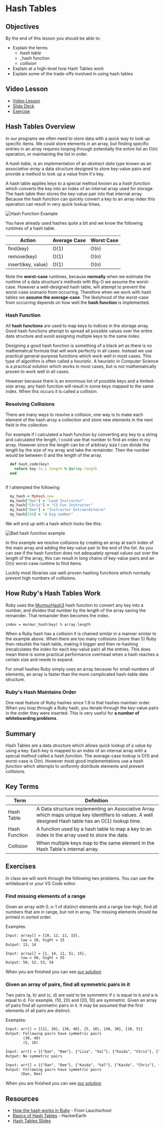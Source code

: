 # Hash Tables

## Objectives

By the end of this lesson you should be able to:

- Explain the terms
  - _hash table_
  - _hash function
  - _collision_
- Explain at a high-level how Hash Tables work
- Explain some of the trade-offs involved in using hash tables

## Video Lesson

- [Video Lesson](https://adaacademy.hosted.panopto.com/Panopto/Pages/Viewer.aspx?id=1efbc0a0-fbdd-4324-8428-aadf00cecac3)
- [Slide Deck](https://docs.google.com/presentation/d/1MBjBhRWt9779iRZQDTIYuVYw-6nywqmBi2JBmamJTt4/edit#slide=id.p)
- [Exercise](https://github.com/Ada-C12/Hashmap-Questions)

## Hash Tables Overview

In our programs we often need to store data with a quick way to look up specific items.  We could store elements in an array, but finding specific entries in an array requires looping through potentially the entire list an O(n) operation, or maintaining the list in order.

A _hash table_, is an implementation of an _abstract data type_ known as an _associative array_ a data structure designed to store key-value pairs and provide a method to look up a value from it's key.  

A hash table applies keys to a special method known as a _hash function_ which converts the key into an index of an internal array used for storage.  The hash table then stores the key-value pair into that internal array.  Because the hash function can quickly convert a key to an array index this operation can result in very quick lookup times.

<!-- Lucidchart link  https://www.lucidchart.com/invitations/accept/5fdcf503-7d8b-4139-94d4-795bfed27883 -->

![Hash Function Example](images/hash-function.png)

<!-- Hash function image source: https://en.wikipedia.org/wiki/Hash_function -->

You have already used hashes quite a bit and we know the following runtimes of a hash table.  

| Action | Average Case | Worst Case | 
|---|---|---|
| find(key) | O(1) | O(n)
| remove(key) | O(1) | O(n)
| insert(key, value) | O(1) | O(n)

Note the **worst-case**  runtimes, because **normally** when we estimate the runtime of a data structure's methods with Big-O we assume the worst-case.  However a well-designed hash table, will attempt to prevent the worst-case scenario from occurring.  Therefore when we work with hash tables we **assume the average-case**.  The likelyhood of the worst-case from occurring depends on how well the **hash function** is implemented.

### Hash Function

All __hash functions__ are used to map keys to indices in the storage array.  Good hash functions attempt to spread all possible values over the entire data structure and avoid assigning multiple keys to the same index.

Designing a good hash function is something of a black art as there is no mathematical formula that will work perfectly in all cases.  Instead we use practical general-purpose functions which work well in most cases.  This type of algorithm is often called a _heuristic_.  A heuristic in Computer Science is a practical solution which works in most cases, but is not mathematically proven to work well in all cases.

However because there is an enormous list of possible keys and a limited-size array, any hash function will result in some keys mapped to the same index.  When this occurs it is called a _collision_.  

### Resolving Collisions

There are many ways to resolve a collision, one way is to make each element of the hash array a collection and store new elements in the next field in the collection.

For example if I calculated a hash function by converting any key to a string and calculated the length, I could use that number to find an index in my array.  However since the length can be of arbitrary size I can divide the length by the size of my array and take the remainder.  Then the number would be between 0 and the length of the array.

```ruby
  def hash_code(key)
    return key.to_s.length % @array.length
  end
    
```

If I attempted the following:

```ruby
  my_hash = MyHash.new
  my_hash["Dan"] = "Lead Instructor"
  my_hash["Chris"] = "CS Fun Instructor"
  my_hash["Dee"] = "Instructor Extraordinaire"
  my_hash[356] = "A big number"
```

We will end up with a hash which looks like this:  

![Bad hash function example](images/Example-hash.png)

In this example we resolve collisions by creating an array at each index of the main array and adding the key-value pair to the end of the list.  As you can see if the hash function does not adequately spread values out over the length of the array, this can result in long chains of key-value pairs and an O(n) worst-case runtime to find items.

Luckily most libraries use well-proven hashing functions which normally prevent high numbers of collisions.  


## How Ruby's Hash Tables Work

Ruby uses the [MurmurHash3](https://github.com/aappleby/smhasher/wiki/MurmurHash3) hash function to convert any key into a number, and divides that number by the length of the array saving the remainder.  That remainder then becomes the index.  

`index = murmur_hash(key) % array.length`

When a Ruby hash has a collision it is chained similar in a manner similar to the example above.  When there are too many collisions (more than 5) Ruby then rebuilds the hash table, making it bigger and then re-hashing (recalculates the index for each key-value pair) all the entries.  This does mean there is some practical performance overhead when a hash reaches a certain size and needs to expand.

For small hashes Ruby simply uses an array because for small numbers of elements, an array is faster than the more complicated hash-table data structure.

### Ruby's Hash Maintains Order

One neat feature of Ruby hashes since 1.9 is that hashes maintain order.  When you loop through a Ruby hash, you iterate through the key-value pairs in the order they were inserted.  This is very useful for **a number of whiteboarding problems**.

## Summary

Hash Tables are a data structure which allows quick lookup of a value by using a key.  Each key is mapped to an index of an internal array with a special method called a _hash function_.  The average-case lookup is O(1) and worst-case is O(n).  However most good implementations use a _hash function_ which attempts to uniformly distribute elements and prevent collisions.

## Key Terms

| Term | Definition
|---|---
| Hash Table | A Data structure implementing an Associative Array which maps unique key identifiers to values.  A well designed Hash table has an O(1) lookup time.
| Hash Function | A function used by a hash table to map a key to an index in the array used to store the data.
| Collision | When multiple keys map to the same element in the Hash Table's internal array.

## Exercises

In class we will work through the following two problems.  You can use the whiteboard or your VS Code editor.

### Find missing elements of a range

Given an array with 0..n-1 of distinct elements and a range low-high, find all numbers that are in range, but not in array. The missing elements should be printed in sorted order.

Examples:

```txt
Input: array[] = {10, 12, 11, 15},
       low = 10, hight = 15
Output: 13, 14

Input: array[] = {1, 14, 11, 51, 15},
       low = 50, hight = 55
Output: 50, 52, 53, 54
```

When you are finished you can see [our solution](examples/missing_in_range.rb)

### Given an array of pairs, find all symmetric pairs in it

Two pairs (a, b) and (c, d) are said to be symmetric if c is equal to b and a is equal to d. For example, (10, 20) and (20, 10) are symmetric. Given an array of pairs find all symmetric pairs in it.
It may be assumed that the first elements of all pairs are distinct.

Examples:

```txt
Input: arr[] = {{11, 20}, {30, 40}, {5, 10}, {40, 30}, {10, 5}}
Output: Following pairs have symmetric pairs
        (30, 40)
        (5, 10)  

Input: arr[] = {{"Dan", "Dee"}, {"Lisa", "Val"}, {"Kaida", "Chris"}, {"Devin", "Susan"}, {"Christine", "Jane"}}
Output: No symmetric pairs

Input: arr[] = {{"Dan", "Dee"}, {"Kaida", "Val"}, {"Kaida", "Chris"}, {"Devin", "Susan"}, {"Dee", "Dan"}, {"Devin", "Susan"}}
Output: Following pairs have symmetric pairs
       (Dan, Dee)
```

When you are finished you can see [our solution](examples/symetric_pairs.rb)

## Resources

- [How the hash works in Ruby](https://launchschool.com/blog/how-the-hash-works-in-ruby) - From Lauchschool
- [Basics of Hash Tables](https://www.hackerearth.com/practice/data-structures/hash-tables/basics-of-hash-tables/tutorial/) - HackerEarth
- [Hash Tables Slides](https://docs.google.com/presentation/d/1zGTc9jS_z84kpLSvEgqE7eA4REY2Rno2Vlnyw7b1fik/edit?usp=sharing)
